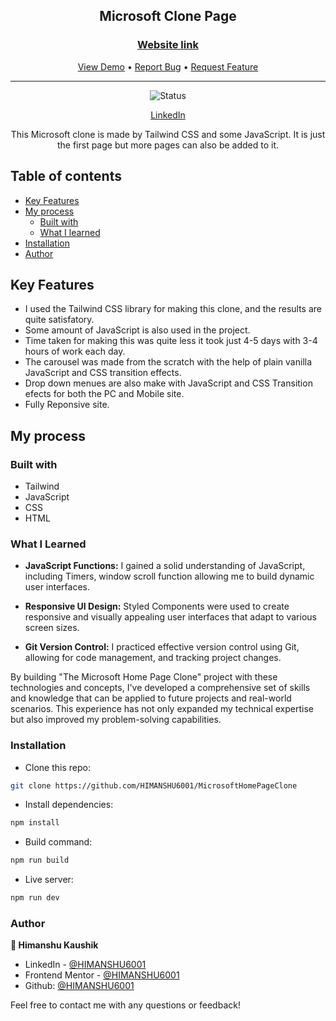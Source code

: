 <div align="center">

  <h2>Microsoft Clone Page</h2>

  <h3>
    <a href="https://himanshu6001.github.io/MicrosoftHomePageClone/">
      <strong>Website link</strong>
    </a>
  </h3>

  <div align="center">
    <a href="https://himanshu6001.github.io/MicrosoftHomePageClone/">View Demo</a>
    •
    <a href="https://github.com/HIMANSHU6001/MicrosoftHomePageClone/issues">Report Bug</a>
    •
    <a href="https://github.com/HIMANSHU6001/MicrosoftHomePageClone/pulls">Request Feature</a>
  </div>

  <hr>

</div>

<!-- Badges -->
<div align="center">

<img src="https://img.shields.io/badge/Status-Completed-success?style=flat" alt="Status" />

<a href='https://www.linkedin.com/in/himanshu-kaushik-aa2003280/' target="_blank">LinkedIn</a>

</div>

<!-- Brief -->
<p align="center">
This Microsoft clone is made by Tailwind CSS and some JavaScript. It is just the first page but more pages can also be added to it.
</p>

## Table of contents

- [Key Features](#key-features)
- [My process](#my-process)
  - [Built with](#built-with)
  - [What I learned](#what-i-learned)
- [Installation](#installation)
- [Author](#author)

## Key Features

- I used the Tailwind CSS library for making this clone, and the results are quite satisfatory.
- Some amount of JavaScript is also used in the project.
- Time taken for making this was quite less it took just 4-5 days with 3-4 hours of work each day.
- The carousel was made from the scratch with the help of plain vanilla JavaScript and CSS transition effects.
- Drop down menues are also make with JavaScript and CSS Transition efects for both the PC and Mobile site.
- Fully Reponsive site. 

## My process

### Built with

- Tailwind
- JavaScript
- CSS
- HTML

### What I Learned

- **JavaScript Functions:** I gained a solid understanding of JavaScript, including Timers, window scroll function allowing me to build dynamic user interfaces.

- **Responsive UI Design:** Styled Components were used to create responsive and visually appealing user interfaces that adapt to various screen sizes.

- **Git Version Control:** I practiced effective version control using Git, allowing for code management, and tracking project changes.

By building "The Microsoft Home Page Clone" project with these technologies and concepts, I've developed a comprehensive set of skills and knowledge that can be applied to future projects and real-world scenarios. This experience has not only expanded my technical expertise but also improved my problem-solving capabilities.

### Installation

- Clone this repo:

```sh
git clone https://github.com/HIMANSHU6001/MicrosoftHomePageClone
```

- Install dependencies:

```sh
npm install
```

- Build command:

```sh
npm run build
```

- Live server:

```sh
npm run dev
```

### Author

<b>👤 Himanshu Kaushik</b>

- LinkedIn - [@HIMANSHU6001](https://www.linkedin.com/in/himanshu-kaushik-aa2003280/)
- Frontend Mentor - [@HIMANSHU6001](https://www.frontendmentor.io/profile/HIMANSHU6001)
- Github: [@HIMANSHU6001](https://github.com/HIMANSHU6001)

Feel free to contact me with any questions or feedback!
